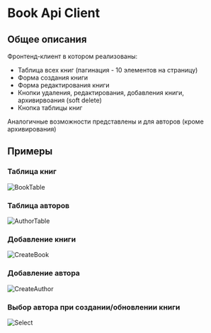 # Book Api Client

## Общее описания

Фронтенд-клиент в котором реализованы:

* Таблица всех книг (пагинация - 10 элементов на страницу)
* Форма создания книги
* Форма редактирования книги
* Кнопки удаления, редактирования, добавления книги, архивирвоания (soft delete)
* Кнопка таблицы книг

Аналогичные возможности представлены и для авторов (кроме архивирования)

## Примеры 

### Таблица книг

![BookTable](https://i.imgur.com/jGtsbvB.png)

### Таблица авторов

![AuthorTable](https://i.imgur.com/G3Z1aMG.png)

### Добавление книги

![CreateBook](https://i.imgur.com/UlHr4zT.png)

### Добавление автора

![CreateAuthor](https://i.imgur.com/UlHr4zT.png![img.png](img.png))

### Выбор автора при создании/обновлении книги

![Select](https://i.imgur.com/nM7mRbf.png)
